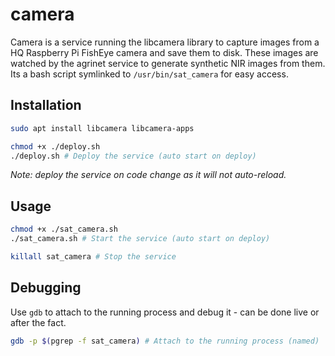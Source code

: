 # camera

Camera is a service running the libcamera library to capture images from a HQ Raspberry Pi FishEye camera and save them to disk. These images are watched by the agrinet service to generate synthetic NIR images from them. Its a bash script symlinked to `/usr/bin/sat_camera` for easy access.

## Installation

```bash
sudo apt install libcamera libcamera-apps

chmod +x ./deploy.sh 
./deploy.sh # Deploy the service (auto start on deploy)
```

*Note: deploy the service on code change as it will not auto-reload.*

## Usage

```bash
chmod +x ./sat_camera.sh
./sat_camera.sh # Start the service (auto start on deploy)

killall sat_camera # Stop the service
```

## Debugging

Use `gdb` to attach to the running process and debug it - can be done live or after the fact.

```bash
gdb -p $(pgrep -f sat_camera) # Attach to the running process (named)
```
